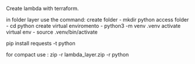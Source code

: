 Create lambda with terraform.

in folder layer use the command:
create folder - mkdir python
access folder - cd python
create virtual enviromento - python3 -m venv .venv
activate virtual env -  source .venv/bin/activate

  pip install requests -t python

for compact use :
zip -r lambda_layer.zip -r python
